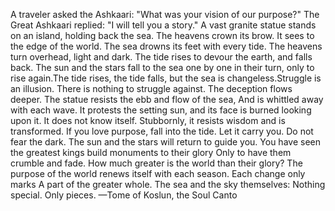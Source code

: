 A traveler asked the Ashkaari: "What was your vision of our purpose?"
The Great Ashkaari replied: "I will tell you a story."
A vast granite statue stands on an island, holding back the sea.
The heavens crown its brow. It sees to the edge of the world.
The sea drowns its feet with every tide.
The heavens turn overhead, light and dark. The tide rises to devour the earth, and falls back.
The sun and the stars fall to the sea one by one in their turn, only to rise again.The tide rises, the tide falls, but the sea is changeless.Struggle is an illusion. There is nothing to struggle against.
The deception flows deeper. The statue resists the ebb and flow of the sea,
And is whittled away with each wave.
It protests the setting sun, and its face is burned looking upon it. It does not know itself.
Stubbornly, it resists wisdom and is transformed.
If you love purpose, fall into the tide. Let it carry you.
Do not fear the dark. The sun and the stars will return to guide you.
You have seen the greatest kings build monuments to their glory
Only to have them crumble and fade.
How much greater is the world than their glory?
The purpose of the world renews itself with each season. Each change only marks
A part of the greater whole.
The sea and the sky themselves:
Nothing special. Only pieces.
—Tome of Koslun, the Soul Canto
